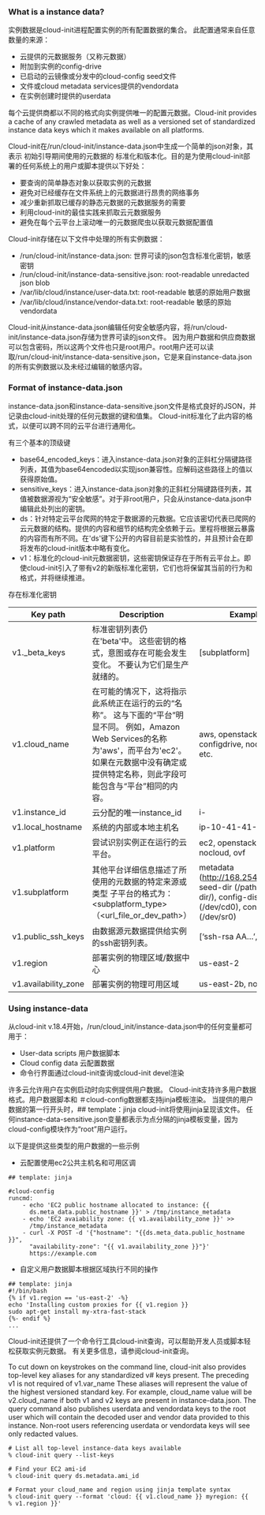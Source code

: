 ### What is a instance data?
实例数据是cloud-init进程配置实例的所有配置数据的集合。
此配置通常来自任意数量的来源：

* 云提供的元数据服务（又称元数据）
* 附加到实例的config-drive
* 已启动的云镜像或分发中的cloud-config seed文件
* 文件或cloud metadata services提供的vendordata
* 在实例创建时提供的userdata

每个云提供商都以不同的格式向实例提供唯一的配置元数据。Cloud-init provides a cache of any crawled metadata as well as a versioned set of standardized instance data keys which it makes available on all platforms.

Cloud-init在/run/cloud-init/instance-data.json中生成一个简单的json对象，其表示 初始引导期间使用的元数据的 标准化和版本化。目的是为使用cloud-init部署的任何系统上的用户或脚本提供以下好处：

* 要查询的简单静态对象以获取实例的元数据
* 避免对已经缓存在文件系统上的元数据进行昂贵的网络事务
* 减少重新抓取已缓存的静态元数据的元数据服务的需要
* 利用cloud-init的最佳实践来抓取云元数据服务
* 避免在每个云平台上滚动唯一的元数据爬虫以获取元数据配置值

Cloud-init存储在以下文件中处理的所有实例数据：

* /run/cloud-init/instance-data.json: 世界可读的json包含标准化密钥，敏感密钥
* /run/cloud-init/instance-data-sensitive.json: root-readable unredacted json blob
* /var/lib/cloud/instance/user-data.txt: root-readable 敏感的原始用户数据
* /var/lib/cloud/instance/vendor-data.txt: root-readable
敏感的原始vendordata

Cloud-init从instance-data.json编辑任何安全敏感内容，将/run/cloud-init/instance-data.json存储为世界可读的json文件。
因为用户数据和供应商数据可以包含密码，所以这两个文件也只是root用户。root用户还可以读取/run/cloud-init/instance-data-sensitive.json，它是来自instance-data.json的所有实例数据以及未经过编辑的敏感内容。


### Format of instance-data.json

instance-data.json和instance-data-sensitive.json文件是格式良好的JSON，并记录由cloud-init处理的任何元数据的键和值集。 Cloud-init标准化了此内容的格式，以便可以跨不同的云平台进行通用化。

有三个基本的顶级键

* base64_encoded_keys：进入instance-data.json对象的正斜杠分隔键路径列表，其值为base64encoded以实现json兼容性。应解码这些路径上的值以获得原始值。
* sensitive_keys：进入instance-data.json对象的正斜杠分隔键路径列表，其值被数据源视为“安全敏感”。对于非root用户，只会从instance-data.json中编辑此处列出的密钥。
* ds：针对特定云平台爬网的特定于数据源的元数据。它应该密切代表已爬网的云元数据的结构。提供的内容和细节的结构完全依赖于云。里程将根据云暴露的内容而有所不同。在'ds'键下公开的内容目前是实验性的，并且预计会在即将发布的cloud-init版本中略有变化。
* v1：标准化的cloud-init元数据密钥，这些密钥保证存在于所有云平台上。即使cloud-init引入了带有v2的新版标准化密钥，它们也将保留其当前的行为和格式，并将继续推进。

存在标准化密钥

| Key path | Description | Examples |
| ------ | ------ | ------ |
| v1._beta_keys | 标准密钥列表仍在'beta'中。 这些密钥的格式，意图或存在可能会发生变化。 不要认为它们是生产就绪的。 | [subplatform] |
| v1.cloud_name | 在可能的情况下，这将指示此系统正在运行的云的“名称”。 这与下面的“平台”明显不同。 例如，Amazon Web Services的名称为'aws'，而平台为'ec2'。如果在元数据中没有确定或提供特定名称，则此字段可能包含与“平台”相同的内容。 | aws, openstack, azure, configdrive, nocloud, ovf, etc. |
|v1.instance_id|云分配的唯一instance_id|	i-<somehash>|
|v1.local_hostname|系统的内部或本地主机名|ip-10-41-41-70, <user-provided-hostname>|
|v1.platform|尝试识别实例正在运行的云平台。|ec2, openstack, lxd, gce nocloud, ovf|
|v1.subplatform|其他平台详细信息描述了所使用的元数据的特定来源或类型 子平台的格式为：<subplatform_type>（<url_file_or_dev_path>）|metadata (http://168.254.169.254), seed-dir (/path/to/seed-dir/), config-disk (/dev/cd0), configdrive (/dev/sr0)|
|v1.public_ssh_keys|由数据源元数据提供给实例的ssh密钥列表。|[‘ssh-rsa AA…’, …]|
|v1.region|部署实例的物理区域/数据中心|us-east-2|
|v1.availability_zone|部署实例的物理可用区域|us-east-2b, nova, null|

### Using instance-data

从cloud-init v.18.4开始，/run/cloud_init/instance-data.json中的任何变量都可用于：

* User-data scripts 用户数据脚本
* Cloud config data 云配置数据
* 命令行界面通过cloud-init查询或cloud-init devel渲染

许多云允许用户在实例启动时向实例提供用户数据。 Cloud-init支持许多用户数据格式。用户数据脚本和 ＃cloud-config数据都支持jinja模板渲染。
当提供的用户数据的第一行开头时，## template：jinja cloud-init将使用jinja呈现该文件。 任何instance-data-sensitive.json变量都表示为点分隔的jinja模板变量，因为cloud-config模块作为“root”用户运行。

以下是提供这些类型的用户数据的一些示例

* 云配置使用ec2公共主机名和可用区调
```
## template: jinja

#cloud-config
runcmd:
    - echo 'EC2 public hostname allocated to instance: {{
      ds.meta_data.public_hostname }}' > /tmp/instance_metadata
    - echo 'EC2 avaiability zone: {{ v1.availability_zone }}' >>
      /tmp/instance_metadata
    - curl -X POST -d '{"hostname": "{{ds.meta_data.public_hostname }}",
      "availability-zone": "{{ v1.availability_zone }}"}'
      https://example.com
```

* 自定义用户数据脚本根据区域执行不同的操作

```
## template: jinja
#!/bin/bash
{% if v1.region == 'us-east-2' -%}
echo 'Installing custom proxies for {{ v1.region }}
sudo apt-get install my-xtra-fast-stack
{%- endif %}
...
```

Cloud-init还提供了一个命令行工具cloud-init查询，可以帮助开发人员或脚本轻松获取实例元数据。 有关更多信息，请参阅cloud-init查询。

To cut down on keystrokes on the command line, cloud-init also provides top-level key aliases for any standardized v# keys present. The preceding v1 is not required of v1.var_name These aliases will represent the value of the highest versioned standard key. For example, cloud_name value will be v2.cloud_name if both v1 and v2 keys are present in instance-data.json. The query command also publishes userdata and vendordata keys to the root user which will contain the decoded user and vendor data provided to this instance. Non-root users referencing userdata or vendordata keys will see only redacted values.

```
# List all top-level instance-data keys available
% cloud-init query --list-keys

# Find your EC2 ami-id
% cloud-init query ds.metadata.ami_id

# Format your cloud_name and region using jinja template syntax
% cloud-init query --format 'cloud: {{ v1.cloud_name }} myregion: {{
% v1.region }}'
```
